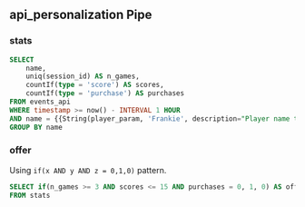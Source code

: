 ## api_personalization Pipe

### stats 

```sql
SELECT
    name,
    uniq(session_id) AS n_games,
    countIf(type = 'score') AS scores,
    countIf(type = 'purchase') AS purchases
FROM events_api
WHERE timestamp >= now() - INTERVAL 1 HOUR
AND name = {{String(player_param, 'Frankie', description="Player name to filter on", required=True)}}
GROUP BY name
```

### offer

Using `if(x AND y AND z = 0,1,0)` pattern. 

```sql
SELECT if(n_games >= 3 AND scores <= 15 AND purchases = 0, 1, 0) AS offer
FROM stats
```


